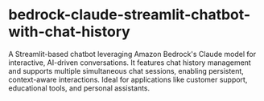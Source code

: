 # bedrock-claude-streamlit-chatbot-with-chat-history
A Streamlit-based chatbot leveraging Amazon Bedrock's Claude model for interactive, AI-driven conversations. It features chat history management and supports multiple simultaneous chat sessions, enabling persistent, context-aware interactions. Ideal for applications like customer support, educational tools, and personal assistants.
